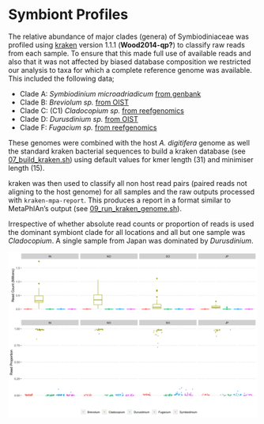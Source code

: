 Symbiont Profiles
================

The relative abundance of major clades (genera) of Symbiodiniaceae was
profiled using [kraken](https://ccb.jhu.edu/software/kraken/) version
1.1.1 (**Wood2014-qp?**) to classify raw reads from each sample. To
ensure that this made full use of available reads and also that it was
not affected by biased database composition we restricted our analysis
to taxa for which a complete reference genome was available. This
included the following data;

-   Clade A: *Symbiodinium microadriadicum* [from
    genbank](https://www.ncbi.nlm.nih.gov/assembly/GCA_001939145.1)
-   Clade B: *Breviolum sp.* [from
    OIST](https://marinegenomics.oist.jp/symb/download/symbB.v1.0.genome.fa.gz)
-   Clade C: (C1) *Cladocopium sp.* [from
    reefgenomics](http://symbs.reefgenomics.org/download/SymbC1.Genome.Scaffolds.fasta.gz)
-   Clade D: *Durusdinium sp.* [from
    OIST](https://marinegenomics.oist.jp/symbd/viewer/download?project_id=102)
-   Clade F: *Fugacium sp.* [from
    reefgenomics](http://symbs.reefgenomics.org/download/SymbF.Genome.Scaffolds.fasta.gz)

These genomes were combined with the host *A. digitifera* genome as well
the standard kraken bacterial sequences to build a kraken database (see
[07\_build\_kraken.sh](data/hpc/symbiodinium_profiles/07_build_kraken.sh))
using default values for kmer length (31) and minimiser length (15).

kraken was then used to classify all non host read pairs (paired reads
not aligning to the host genome) for all samples and the raw outputs
processed with `kraken-mpa-report`. This produces a report in a format
similar to MetaPhlAn’s output (see
[09\_run\_kraken\_genome.sh](data/hpc/symbiodinium_profiles/09_run_kraken_genome.sh)).

Irrespective of whether absolute read counts or proportion of reads is
used the dominant symbiont clade for all locations and all but one
sample was *Cladocopium*. A single sample from Japan was dominated by
*Durusdinium*.

![](23.symbionts_files/figure-gfm/unnamed-chunk-6-1.png)<!-- -->
